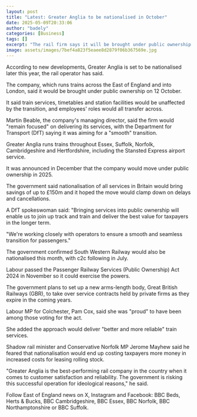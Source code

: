 ```yaml
---
layout: post
title: "Latest: Greater Anglia to be nationalised in October"
date: 2025-05-09T20:33:06
author: "badely"
categories: [Business]
tags: []
excerpt: "The rail firm says it will be brought under public ownership later this year."
image: assets/images/7bef4a823f5eaee8d2879f06b367569e.jpg
---
```


According to new developments, Greater Anglia is set to be nationalised later this year, the rail operator has said.

The company, which runs trains across the East of England and into London, said it would be brought under public ownership on 12 October.

It said train services, timetables and station facilities would be unaffected by the transition, and employees' roles would all transfer across.

Martin Beable, the company's managing director, said the firm would "remain focused" on delivering its services, with the Department for Transport (DfT) saying it was aiming for a "smooth" transition.

Greater Anglia runs trains throughout Essex, Suffolk, Norfolk, Cambridgeshire and Hertfordshire, including the Stansted Express airport service.

It was announced in December that the company would move under public ownership in 2025.

The government said nationalisation of all services in Britain would bring savings of up to £150m and it hoped the move would clamp down on delays and cancellations.

A DfT spokeswoman said: "Bringing services into public ownership will enable us to join up track and train and deliver the best value for taxpayers in the longer term.

"We're working closely with operators to ensure a smooth and seamless transition for passengers."

The government confirmed South Western Railway would also be nationalised this month, with c2c following in July.

Labour passed the Passenger Railway Services (Public Ownership) Act 2024 in November so it could exercise the powers.

The government plans to set up a new arms-length body, Great British Railways (GBR), to take over service contracts held by private firms as they expire in the coming years.

Labour MP for Colchester, Pam Cox, said she was "proud" to have been among those voting for the act.

She added the approach would deliver "better and more reliable" train services.

Shadow rail minister and Conservative Norfolk MP Jerome Mayhew said he feared that nationalisation would end up costing taxpayers more money in increased costs for leasing rolling stock.

"Greater Anglia is the best-performing rail company in the country when it comes to customer satisfaction and reliability. The government is risking this successful operation for ideological reasons," he said.

Follow East of England news on X, Instagram and Facebook: BBC Beds, Herts & Bucks, BBC Cambridgeshire, BBC Essex, BBC Norfolk, BBC Northamptonshire or BBC Suffolk.

